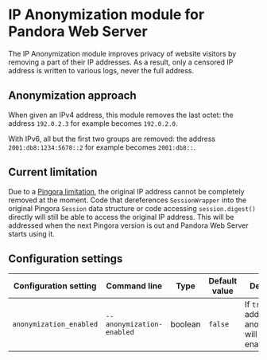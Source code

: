 # IP Anonymization module for Pandora Web Server

The IP Anonymization module improves privacy of website visitors by removing a part of their IP addresses. As a result, only a censored IP address is written to various logs, never the full address.

## Anonymization approach

When given an IPv4 address, this module removes the last octet: the address `192.0.2.3` for example becomes `192.0.2.0`.

With IPv6, all but the first two groups are removed: the address `2001:db8:1234:5678::2` for example becomes `2001:db8::`.

## Current limitation

Due to a [Pingora limitation](https://github.com/cloudflare/pingora/issues/270), the original IP address cannot be completely removed at the moment. Code that dereferences `SessionWrapper` into the original Pingora `Session` data structure or code accessing `session.digest()` directly will still be able to access the original IP address. This will be addressed when the next Pingora version is out and Pandora Web Server starts using it.

## Configuration settings

| Configuration setting   | Command line              | Type    | Default value | Description |
|-------------------------|---------------------------|---------|---------------|-------------|
| `anonymization_enabled` | `--anonymization-enabled` | boolean | `false`       | If `true`, IP address anonymization  will be enabled |
